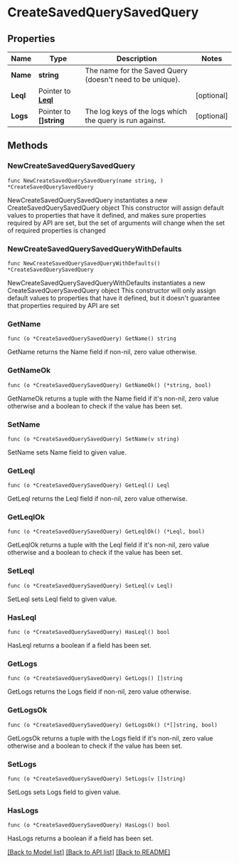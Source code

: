 # CreateSavedQuerySavedQuery

## Properties

Name | Type | Description | Notes
------------ | ------------- | ------------- | -------------
**Name** | **string** | The name for the Saved Query (doesn&#39;t need to be unique). | 
**Leql** | Pointer to [**Leql**](Leql.md) |  | [optional] 
**Logs** | Pointer to **[]string** | The log keys of the logs which the query is run against. | [optional] 

## Methods

### NewCreateSavedQuerySavedQuery

`func NewCreateSavedQuerySavedQuery(name string, ) *CreateSavedQuerySavedQuery`

NewCreateSavedQuerySavedQuery instantiates a new CreateSavedQuerySavedQuery object
This constructor will assign default values to properties that have it defined,
and makes sure properties required by API are set, but the set of arguments
will change when the set of required properties is changed

### NewCreateSavedQuerySavedQueryWithDefaults

`func NewCreateSavedQuerySavedQueryWithDefaults() *CreateSavedQuerySavedQuery`

NewCreateSavedQuerySavedQueryWithDefaults instantiates a new CreateSavedQuerySavedQuery object
This constructor will only assign default values to properties that have it defined,
but it doesn't guarantee that properties required by API are set

### GetName

`func (o *CreateSavedQuerySavedQuery) GetName() string`

GetName returns the Name field if non-nil, zero value otherwise.

### GetNameOk

`func (o *CreateSavedQuerySavedQuery) GetNameOk() (*string, bool)`

GetNameOk returns a tuple with the Name field if it's non-nil, zero value otherwise
and a boolean to check if the value has been set.

### SetName

`func (o *CreateSavedQuerySavedQuery) SetName(v string)`

SetName sets Name field to given value.


### GetLeql

`func (o *CreateSavedQuerySavedQuery) GetLeql() Leql`

GetLeql returns the Leql field if non-nil, zero value otherwise.

### GetLeqlOk

`func (o *CreateSavedQuerySavedQuery) GetLeqlOk() (*Leql, bool)`

GetLeqlOk returns a tuple with the Leql field if it's non-nil, zero value otherwise
and a boolean to check if the value has been set.

### SetLeql

`func (o *CreateSavedQuerySavedQuery) SetLeql(v Leql)`

SetLeql sets Leql field to given value.

### HasLeql

`func (o *CreateSavedQuerySavedQuery) HasLeql() bool`

HasLeql returns a boolean if a field has been set.

### GetLogs

`func (o *CreateSavedQuerySavedQuery) GetLogs() []string`

GetLogs returns the Logs field if non-nil, zero value otherwise.

### GetLogsOk

`func (o *CreateSavedQuerySavedQuery) GetLogsOk() (*[]string, bool)`

GetLogsOk returns a tuple with the Logs field if it's non-nil, zero value otherwise
and a boolean to check if the value has been set.

### SetLogs

`func (o *CreateSavedQuerySavedQuery) SetLogs(v []string)`

SetLogs sets Logs field to given value.

### HasLogs

`func (o *CreateSavedQuerySavedQuery) HasLogs() bool`

HasLogs returns a boolean if a field has been set.


[[Back to Model list]](../README.md#documentation-for-models) [[Back to API list]](../README.md#documentation-for-api-endpoints) [[Back to README]](../README.md)


